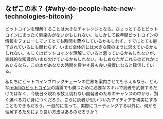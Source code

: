 ## なぜこの本？ {#why-do-people-hate-new-technologies-bitcoin}

ビットコインを理解することは大きなチャレンジとなる。ひょっとするとビットコインにまったく馴染みがないかもしれない。もしかして数年間ビットコインの情報をフォローしていてとても時間を費やしているかもしれず、すでにとても魅了されているにも関わらず、いまだ全体的には大きな霧のように思えているかもしれない。もしくはビットコインを理解していると思っているかもしれないが、実践的な知識がいまだ欠けているかもしれない。もしあなたがこれらのどれかにあたるなら、この本があなたの時間を費やす最も良い投資になると確信している。

私たちにビットコインブロックチェーンの世界を案内させてもらえるなら、どんな[redditのビットコイン](https://www.reddit.com/r/Bitcoin/)の議論でも勝つために必要なスキルで読者を武装するだけではなく、今後日々現れる数え切れない開発者のためのチャンスの中から、賢く選べる力が身につくだろう。さらに読者が思いついたアイディアを現実にすることもできるだろう。一般的に言って、実際にコーディングする以外に、何かを理解するためにより良い方法はあるのだろうか？

